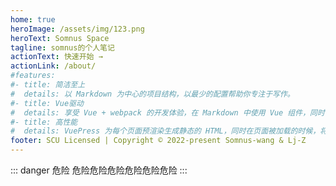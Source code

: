 ```yaml
---
home: true
heroImage: /assets/img/123.png
heroText: Somnus Space
tagline: somnus的个人笔记
actionText: 快速开始 →
actionLink: /about/
#features:
#- title: 简洁至上
#  details: 以 Markdown 为中心的项目结构，以最少的配置帮助你专注于写作。
#- title: Vue驱动
#  details: 享受 Vue + webpack 的开发体验，在 Markdown 中使用 Vue 组件，同时可以使用 Vue 来开发自定义主题。
#- title: 高性能
#  details: VuePress 为每个页面预渲染生成静态的 HTML，同时在页面被加载的时候，将作为 SPA 运行。
footer: SCU Licensed | Copyright © 2022-present Somnus-wang & Lj-Z
---
```



::: danger 危险
危险危险危险危险危险危险
:::
